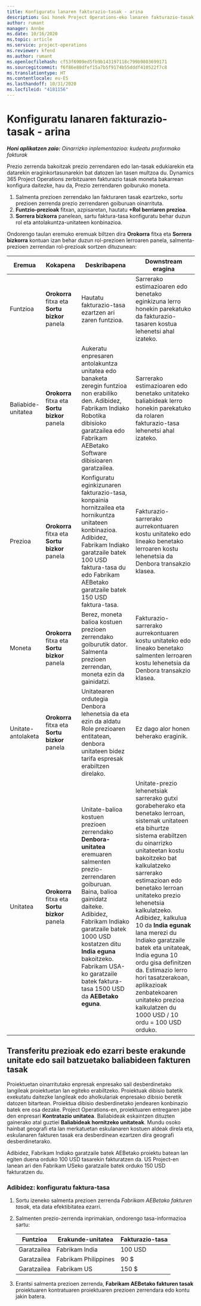 ```yaml
---
title: Konfiguratu lanaren fakturazio-tasak - arina
description: Gai honek Project Operations-eko lanaren fakturazio-tasak konfiguratzeari buruzko informazioa eskaintzen du.
author: rumant
manager: Annbe
ms.date: 10/16/2020
ms.topic: article
ms.service: project-operations
ms.reviewer: kfend
ms.author: rumant
ms.openlocfilehash: cf53f6909ed5fb9b143197118c799b9803699171
ms.sourcegitcommit: f6f86e80dfef15a7b5f9174b55dddf410522f7c8
ms.translationtype: HT
ms.contentlocale: eu-ES
ms.lasthandoff: 10/31/2020
ms.locfileid: "4181156"
---
```

# <a name="set-up-labor-bill-rates---lite"></a>Konfiguratu lanaren fakturazio-tasak - arina

_**Honi aplikatzen zaio:** Oinarrizko inplementazioa: kudeatu proformako fakturak_

Prezio zerrenda bakoitzak prezio zerrendaren edo lan-tasak edukiarekin eta datarekin eraginkortasunarekin bat datozen lan tasen multzoa du. Dynamics 365 Project Operations zerbitzuaren fakturazio tasak moneta bakarrean konfigura daitezke, hau da, Prezio zerrendaren goiburuko moneta.

1. Salmenta prezioen zerrendako lan fakturaren tasak ezartzeko, sortu prezioen zerrenda prezio zerrendaren goiburuan oinarrituta. 
2. **Funtzio-prezioak** fitxan, azpisaretan, hautatu **+Rol berriaren prezioa**. 
3. **Sorrera bizkorra** panelean, sartu faktura-tasa konfiguratu behar duzun rol eta antolakuntza-unitateen konbinazioa.

  Ondorengo taulan eremuko eremuak biltzen dira **Orokorra** fitxa eta **Sorrera bizkorra** kontuan izan behar duzun rol-prezioen lerroaren panela, salmenta-prezioen zerrendan rol-prezioak sortzen dituzunean:

  | Eremua | Kokapena | Deskribapena | Downstream eragina |
  | --- | --- | --- | --- |
  | Funtzioa | **Orokorra** fitxa eta **Sortu bizkor** panela | Hautatu fakturazio-tasa ezartzen ari zaren funtzioa. | Sarrerako estimazioaren edo benetako eginkizuna lerro honekin parekatuko da fakturazio-tasaren kostua lehenetsi ahal izateko. |
  | Baliabide-unitatea | **Orokorra** fitxa eta **Sortu bizkor** panela | Aukeratu enpresaren antolakuntza unitatea edo banaketa zeregin funtzioa non erabiliko den. Adibidez, Fabrikam Indiako Robotika dibisioko garatzailea edo Fabrikam AEBetako Software dibisioaren garatzailea. | Sarrerako estimazioaren edo benetako unitateko baliabideak lerro honekin parekatuko da rolaren fakturazio-tasa lehenetsi ahal izateko. |
  | Prezioa | **Orokorra** fitxa eta **Sortu bizkor** panela | Konfiguratu eginkizunaren fakturazio-tasa, konpainia hornitzailea eta hornikuntza unitateen konbinazioa. Adibidez, Fabrikam Indiako garatzaile batek 100 USD faktura-tasa du edo Fabrikam AEBetako garatzaile batek 150 USD faktura-tasa. | Fakturazio-sarrerako aurrekontuaren kostu unitateko edo lineako benetako lerroaren kostu lehenetsia da Denbora transakzio klasea. |
  | Moneta | **Orokorra** fitxa eta **Sortu bizkor** panela| Berez, moneta balioa kostuen prezioen zerrendako goiburutik dator. Salmenta prezioen zerrendan, moneta ezin da gainidatzi. | Fakturazio-sarrerako aurrekontuaren kostu unitateko edo lineako benetako salmenten lerroaren kostu lehenetsia da Denbora transakzio klasea. |
  | Unitate-antolaketa | **Orokorra** fitxa eta **Sortu bizkor** panela | Unitatearen ordutegia Denbora lehenetsia da eta ezin da aldatu Role prezioaren entitatean, denbora unitateen bidez tarifa espresak erabiltzen direlako. | Ez dago alor honen beherako eraginik. |
  | Unitatea | **Orokorra** fitxa eta **Sortu bizkor** panela | Unitate-balioa kostuen prezioen zerrendako **Denbora-unitatea** eremuaren salmenten prezio-zerrendaren goiburuan. Baina, balioa gainidatz daiteke. Adibidez, Fabrikam Indiako garatzaile batek 1000 USD kostatzen ditu **India eguna** bakoitzeko. Fabrikam USA-ko garatzaile batek faktura-tasa 1500 USD da **AEBetako eguna**. | Unitate-prezio lehenetsiak sarrerako gutxi gorabeherako eta benetako lerroan, sistemak unitateen eta bihurtze sistema erabiltzen du oinarrizko unitateetan kostu bakoitzeko bat kalkulatzeko sarrerako estimazioan edo benetako lerroan unitateko prezio lehenetsia kalkulatzeko. Adibidez, kalkulua 10 da **India egunak** lana merezi du Indiako garatzaile batek eta unitateak, India eguna 10 ordu gisa definitzen da. Estimazio lerro hori tasatzerakoan, aplikazioak zenbatekoaren unitateko prezioa kalkulatzen du 1000 USD / 10 ordu = 100 USD orduko. |


## <a name="transfer-pricing-or-set-up-bill-rates-for-resources-from-other-organizational-units-or-divisions"></a>Transferitu prezioak edo ezarri beste erakunde unitate edo sail batzuetako baliabideen fakturen tasak 

Proiektuetan oinarritutako enpresak enpresako sail desberdinetako langileak proiektuetan lan egiteko erabiltzeko. Proiektuak dibisio batetik exekutatu daitezke langileak edo aholkulariak enpresako dibisio beretik datozen bitartean. Proiektua dibisio desberdinetako jendearen konbinazio batek ere osa dezake. Project Operations-en, proiektuaren entregaren jabe den enpresari **Kontratazio unitatea**. Baliabideak eskaintzen dituzten gainerako atal guztiei **Baliabideak hornitzeko unitateak**. Mundu osoko hainbat geografi eta lan merkatuetan eskulanaren kostuen aldeak direla eta, eskulanaren fakturen tasak era desberdinean ezartzen dira geografi desberdinetarako.

Adibidez, Fabrikam Indiako garatzaile batek AEBetako proiektu batean lan egiten duena orduko 100 USD tasarekin fakturatzen da. US Project-en lanean ari den Fabrikam USeko garatzaile batek orduko 150 USD fakturatzen du.

### <a name="example-set-up-a-bill-rate"></a>Adibidez: konfiguratu faktura-tasa

1. Sortu izeneko salmenta prezioen zerrenda *Fabrikam AEBetako fakturen tasak*, eta data efektibitatea ezarri.
2. Salmenten prezio-zerrenda inprimakian, ondorengo tasa-informazioa sartu:

    | Funtzioa | Erakunde-unitatea | Fakturazio-tasa |
    | --- | --- | --- |
    | Garatzailea | Fabrikam India | 100 USD |
    | Garatzailea | Fabrikam Philippines | 90 $ |
    | Garatzailea | Fabrikam US | 150 $ |

3. Erantsi salmenta prezioen zerrenda, **Fabrikam AEBetako fakturen tasak** proiektuaren kontratuaren proiektuaren prezioen zerrendara edo kontu jakin batera.
